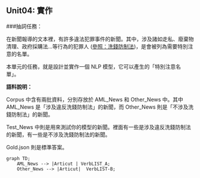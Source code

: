 ## **Unit04: 實作**

###抽詞任務：

在新聞報導的文本裡，有許多違法犯罪事件的新聞。其中，涉及諸如走私、廢棄物清理、政府採購法…等行為的犯罪人 ([參照：洗錢防制法](https://law.moj.gov.tw/LawClass/LawAll.aspx?pcode=G0380131))，是會被列為需要特別注意的名單。

本單元的任務，就是設計並實作一個 NLP 模型，它可以產生的「特別注意名單」。

**語料說明：**

Corpus 中含有兩批資料，分別存放於 AML_News 和 Other_News 中。其中 AML_News 是「涉及違反洗錢防制法」的新聞，而 Other_News 則是「不涉及洗錢防制法」的新聞。

Test_News 中則是用來測試你的模型的新聞。裡面有一些是涉及違反洗錢防制法的新聞，有一些是不涉及洗錢防制法的新聞。

Gold.json 則是標準答案。 

```mermaid
graph TD;
    AML_News --> |Articut | VerbLIST_A;
    Other_News --> |Articut|  VerbLIST-B;
```